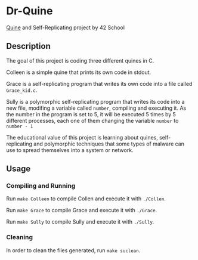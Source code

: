 # Dr-Quine
[Quine](https://en.wikipedia.org/wiki/Quine_(computing)) and Self-Replicating project by 42 School

## Description
The goal of this project is coding three different quines in C.

Colleen is a simple quine that prints its own code in stdout.

Grace is a self-replicating program that writes its own code into a file called `Grace_kid.c`.

Sully is a polymorphic self-replicating program that writes its code into a new file,
modifing a variable called `number`, compiling and executing it.
As the number in the program is set to 5, it will be executed 5 times by 5 different
processes, each one of them changing the variable `number` to `number - 1`

The educational value of this project is learning about quines, self-replicating and polymorphic
techniques that some types of malware can use to spread themselves into a system or network.

## Usage
### Compiling and Running
Run `make Colleen` to compile Collen and execute it with `./Collen`.

Run `make Grace` to compile Grace and execute it with `./Grace`.

Run `make Sully` to compile Sully and execute it with `./Sully`.

### Cleaning
In order to clean the files generated, run `make suclean`.
